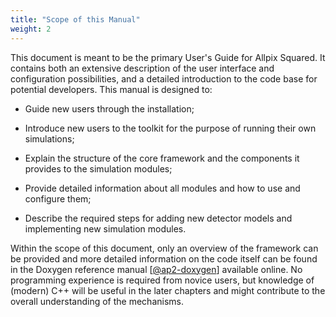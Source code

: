 ```yaml
---
title: "Scope of this Manual"
weight: 2
---
```


This document is meant to be the primary User's Guide for Allpix Squared. It contains both an extensive description of the
user interface and configuration possibilities, and a detailed introduction to the code base for potential developers. This
manual is designed to:

-   Guide new users through the installation;

-   Introduce new users to the toolkit for the purpose of running their own simulations;

-   Explain the structure of the core framework and the components it provides to the simulation modules;

-   Provide detailed information about all modules and how to use and configure them;

-   Describe the required steps for adding new detector models and implementing new simulation modules.

Within the scope of this document, only an overview of the framework can be provided and more detailed information on the
code itself can be found in the Doxygen reference manual \[[@ap2-doxygen]\] available online. No programming experience is
required from novice users, but knowledge of (modern) C++ will be useful in the later chapters and might contribute to the
overall understanding of the mechanisms.


[@ap2-doxygen]: https://cern.ch/allpix-squared/reference/

